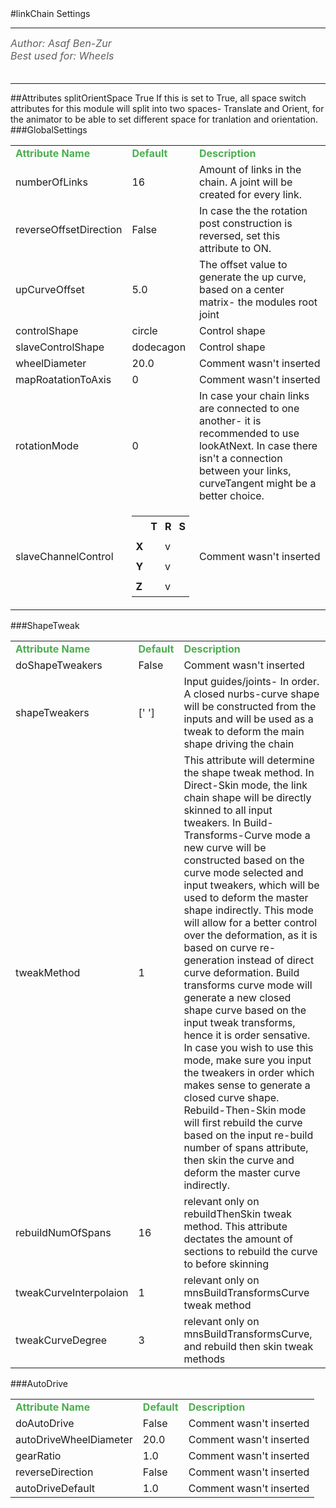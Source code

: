 <body>
#linkChain Settings
<hr width = 100%>
<font color = #5f5f5f size = 3pt>
<i>
Author: Asaf Ben-Zur <br>
Best used for: Wheels <br>
</i>
<br>
</font>
<hr width = 100%>
##Attributes
<tr><td>splitOrientSpace</td>
<td>True</td>
<td>If this is set to True, all space switch attributes for this module will split into two spaces- Translate and Orient, for the animator to be able to set different space for tranlation and orientation.</td></tr>
</table></font>
###GlobalSettings
<table><tr><td><b><font size = 3pt color = #4caf50>Attribute Name</td><td><font color = #4caf50><b>Default</td><td><font color = #4caf50><b>Description</td></tr>
<tr><td>numberOfLinks</td>
<td>16</td>
<td>Amount of links in the chain. A joint will be created for every link.</td></tr>
<tr><td>reverseOffsetDirection</td>
<td>False</td>
<td>In case the the rotation post construction is reversed, set this attribute to ON.</td></tr>
<tr><td>upCurveOffset</td>
<td>5.0</td>
<td>The offset value to generate the up curve, based on a center matrix- the modules root joint</td></tr>
<tr><td>controlShape</td>
<td>circle</td>
<td>Control shape</td></tr>
<tr><td>slaveControlShape</td>
<td>dodecagon</td>
<td>Control shape</td></tr>
<tr><td>wheelDiameter</td>
<td>20.0</td>
<td>Comment wasn't inserted</td></tr>
<tr><td>mapRoatationToAxis</td>
<td>0</td>
<td>Comment wasn't inserted</td></tr>
<tr><td>rotationMode</td>
<td>0</td>
<td>In case your chain links are connected to one another- it is recommended to use lookAtNext. In case there isn't a connection between your links, curveTangent might be a better choice.</td></tr>
<tr><td>slaveChannelControl</td>
<td>
<font size = 2pt>
<table><tr><td style="padding:6px"></td>
<td style="padding:6px"><b>T</b></td>
<td style="padding:6px"><b>R</b></td>
<td style="padding:6px"><b>S</b></td>
</tr>
<tr><td style="padding:6px"><b>X</b></td>
<td style="padding:6px"></td>
<td style="padding:6px">v</td>
<td style="padding:6px"></td>
</tr>
<tr><td style="padding:6px"><b>Y</b></td>
<td style="padding:6px"></td>
<td style="padding:6px">v</td>
<td style="padding:6px"></td>
</tr>
<tr><td style="padding:6px"><b>Z</b></td>
<td style="padding:6px"></td>
<td style="padding:6px">v</td>
<td style="padding:6px"></td>
</tr>
</table>
</font>
</td>
<td>Comment wasn't inserted</td></tr>
</table></font>
###ShapeTweak
<table><tr><td><b><font size = 3pt color = #4caf50>Attribute Name</td><td><font color = #4caf50><b>Default</td><td><font color = #4caf50><b>Description</td></tr>
<tr><td>doShapeTweakers</td>
<td>False</td>
<td>Comment wasn't inserted</td></tr>
<tr><td>shapeTweakers</td>
<td>[' ']</td>
<td>Input guides/joints- In order. A closed nurbs-curve shape will be constructed from the inputs and will be used as a tweak to deform the main shape driving the chain</td></tr>
<tr><td>tweakMethod</td>
<td>1</td>
<td>This attribute will determine the shape tweak method. In Direct-Skin mode, the link chain shape will be directly skinned to all input tweakers. In Build-Transforms-Curve mode a new curve will be constructed based on the curve mode selected and input tweakers, which will be used to deform the master shape indirectly. This mode will allow for a better control over the deformation, as it is based on curve re-generation instead of direct curve deformation. Build transforms curve mode will generate a new closed shape curve based on the input tweak transforms, hence it is order sensative. In case you wish to use this mode, make sure you input the tweakers in order which makes sense to generate a closed curve shape. Rebuild-Then-Skin mode will first rebuild the curve based on the input re-build number of spans attribute, then skin the curve and deform the master curve indirectly.</td></tr>
<tr><td>rebuildNumOfSpans</td>
<td>16</td>
<td>relevant only on rebuildThenSkin tweak method. This attribute dectates the amount of sections to rebuild the curve to before skinning</td></tr>
<tr><td>tweakCurveInterpolaion</td>
<td>1</td>
<td>relevant only on mnsBuildTransformsCurve tweak method</td></tr>
<tr><td>tweakCurveDegree</td>
<td>3</td>
<td>relevant only on mnsBuildTransformsCurve, and rebuild then skin tweak methods</td></tr>
</table></font>
###AutoDrive
<table><tr><td><b><font size = 3pt color = #4caf50>Attribute Name</td><td><font color = #4caf50><b>Default</td><td><font color = #4caf50><b>Description</td></tr>
<tr><td>doAutoDrive</td>
<td>False</td>
<td>Comment wasn't inserted</td></tr>
<tr><td>autoDriveWheelDiameter</td>
<td>20.0</td>
<td>Comment wasn't inserted</td></tr>
<tr><td>gearRatio</td>
<td>1.0</td>
<td>Comment wasn't inserted</td></tr>
<tr><td>reverseDirection</td>
<td>False</td>
<td>Comment wasn't inserted</td></tr>
<tr><td>autoDriveDefault</td>
<td>1.0</td>
<td>Comment wasn't inserted</td></tr>
</table></font>
